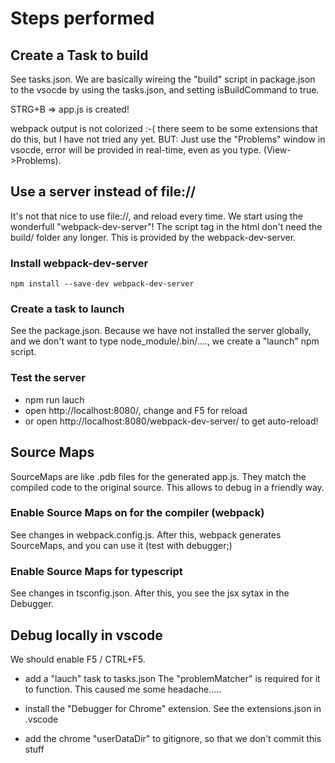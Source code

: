 # Steps performed

## Create a Task to build

See tasks.json. We are basically wireing the "build" script in package.json to the vsocde by using the tasks.json,
and setting isBuildCommand to true.

STRG+B => app.js is created!

webpack output is not colorized :-( there seem to be some extensions that do this, but I have not tried any yet.
BUT: Just use the "Problems" window in vsocde, error will be provided in real-time, even as you type. (View->Problems).

## Use a server instead of file://

It's not that nice to use file://, and reload every time. We start using the wonderfull "webpack-dev-server"!
The script tag in the html don't need the build/ folder any longer. This is provided by the webpack-dev-server.

### Install webpack-dev-server

    npm install --save-dev webpack-dev-server

### Create a task to launch

See the package.json. Because we have not installed the server globally, and we don't want to type node_module/.bin/....,
we create a "launch" npm script.

### Test the server

* npm run lauch
* open http://localhost:8080/, change and F5 for reload
* or open http://localhost:8080/webpack-dev-server/ to get auto-reload!

## Source Maps

SourceMaps are like .pdb files for the generated app.js. They match the compiled code to the original source.
This allows to debug in a friendly way.

### Enable Source Maps on for the compiler (webpack)

See changes in webpack.config.js. After this, webpack generates SourceMaps, and you can use it (test with debugger;)

### Enable Source Maps for typescript

See changes in tsconfig.json. After this, you see the jsx sytax in the Debugger.

## Debug locally in vscode

We should enable F5 / CTRL+F5.

* add a "lauch" task to tasks.json
The "problemMatcher" is required for it to function. This caused me some headache.....

* install the "Debugger for Chrome" extension.
See the extensions.json in .vscode

* add the chrome "userDataDir" to gitignore, so that we don't commit this stuff

